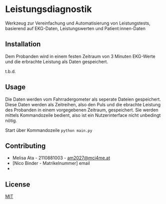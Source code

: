# Leistungsdiagnostik

Werkzeug zur Vereinfachung und Automatisierung von Leistungstests, basierend auf EKG-Daten, Leistungswerten und Patient:innen-Daten

## Installation

Dem Probanden wird in einem festen Zeitraum von 3 Minuten EKG-Werte und die erbrachte Leistung als Daten gespeichert.

t.b.d.

## Usage

Die Daten werden vom Fahrradergometer als seperate Dateien gespeichert. Diese Daten werden als Zeitreihen, also den Puls und die ebrachte Leistung des Probanden in einem vorgegebenen Zeitraum, gespeichert. 
Sie werden mittels Kommandozeile bedient, also ist ein Nutzerinterface nicht unbedingt nötig. 

Start über Kommandozeile
```python main.py```


## Contributing

- Melisa Ata - 2110881003 - am2027@mci4me.at
- [Nico Binder - Matrikelnummer] email
- 

## License
[MIT](https://choosealicense.com/licenses/mit/)
